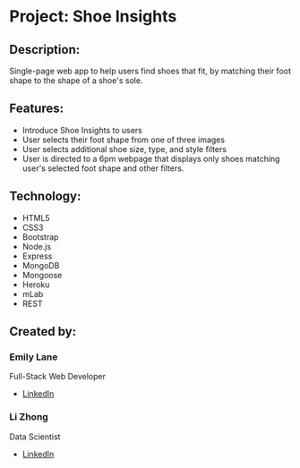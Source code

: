 # Project: Shoe Insights

## Description:

Single-page web app to help users find shoes that fit, by matching their foot shape to the shape of a shoe's sole.

## Features:

- Introduce Shoe Insights to users
- User selects their foot shape from one of three images
- User selects additional shoe size, type, and style filters
- User is directed to a 6pm webpage that displays only shoes matching user's selected foot shape and other filters.

## Technology:

- HTML5
- CSS3
- Bootstrap
- Node.js
- Express
- MongoDB
- Mongoose
- Heroku
- mLab
- REST

## Created by:

### Emily Lane

Full-Stack Web Developer

- [LinkedIn](https://www.linkedin.com/in/emilylindborglane/)

### Li Zhong

Data Scientist

- [LinkedIn](https://www.linkedin.com/in/li-zhong/)
